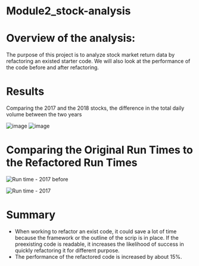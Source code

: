 # Module2_stock-analysis


# Overview of the analysis:

The purpose of this project is to analyze stock market return data by refactoring an existed starter code. We will also look at the performance of the code before and after refactoring. 

# Results

Comparing the 2017 and the 2018 stocks, the difference in the total daily volume between the two years

![image](https://user-images.githubusercontent.com/102333060/183308353-644663f9-806f-4162-8605-dbf7ef61de66.png)
![image](https://user-images.githubusercontent.com/102333060/183308730-b8b85f1a-eee9-4841-a926-6628aeb2162c.png)



# Comparing the Original Run Times to the Refactored Run Times

![Run time - 2017 before](https://user-images.githubusercontent.com/102333060/183308386-d62a5e05-c4c1-4d27-9e25-6a5bdb215926.png)

![Run time - 2017](https://user-images.githubusercontent.com/102333060/183308396-b14930b1-806e-48f2-ae61-a1ae78d38df3.png)

# Summary

* When working to refactor an exist code, it could save a lot of time because the framework or the outline of the scrip is in place. If the preexisting code is readable, it increases the likelihood of success in quickly refactoring it for different purpose. 
* The performance of the refactored code is increased by about 15%. 

